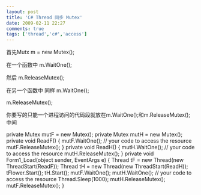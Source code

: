 ```yaml
---
layout: post
title: 'C# Thread 同步 Mutex'
date: 2009-02-11 22:27
comments: true
tags: ['thread','c#','access']
---
```


首先Mutx m = new Mutex();

在一个函数中 m.WaitOne();

然后 m.ReleaseMutex();

在另一个函数中 同样 m.WaitOne();

m.ReleaseMutex();

你要写的只能一个进程访问的代码段就放在m.WaitOne();和m.ReleaseMutex();中间

private Mutex mutF = new Mutex(); private Mutex mutH = new Mutex(); private
void ReadF() { mutF.WaitOne(); // your code to access the resource
mutF.ReleaseMutex(); } private void ReadH() { mutH.WaitOne(); // your code to
access the resource mutH.ReleaseMutex(); } private void Form1_Load(object
sender, EventArgs e) { Thread tF = new Thread(new ThreadStart(ReadF)); Thread
tH = new Thread(new ThreadStart(ReadH)); tFlower.Start(); tH.Start();
mutF.WaitOne(); mutH.WaitOne(); // your code to access the resource
Thread.Sleep(1000); mutH.ReleaseMutex(); mutF.ReleaseMutex(); }

